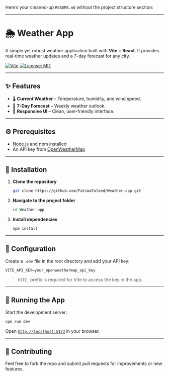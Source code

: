 Here’s your cleaned-up `README.md` without the project structure section:

---

# 🌦️ Weather App

A simple yet robust weather application built with **Vite + React**. It provides real-time weather updates and a 7-day forecast for any city.

[![Vite](https://img.shields.io/badge/Vite-Weather%20App-blueviolet?logo=vite&logoColor=white)](https://vitejs.dev/)
[![License: MIT](https://img.shields.io/badge/License-MIT-green.svg)](LICENSE)

---

## ✨ Features

- 🌡️ **Current Weather** – Temperature, humidity, and wind speed.
- 📆 **7-Day Forecast** – Weekly weather outlook.
- 🎨 **Responsive UI** – Clean, user-friendly interface.

---

## ⚙️ Prerequisites

- [Node.js](https://nodejs.org/) and npm installed
- An API key from [OpenWeatherMap](https://openweathermap.org/api)

---

## 🚀 Installation

1. **Clone the repository**

   ```bash
   git clone https://github.com/FatimaToleed/Weather-app.git
   ```

2. **Navigate to the project folder**

   ```bash
   cd Weather-app
   ```

3. **Install dependencies**

   ```bash
   npm install
   ```

---

## 🔐 Configuration

Create a `.env` file in the root directory and add your API key:

```env
VITE_API_KEY=your_openweathermap_api_key
```

> `VITE_` prefix is required for Vite to access the key in the app.

---

## 🧪 Running the App

Start the development server:

```bash
npm run dev
```

Open [`http://localhost:5173`](http://localhost:5173) in your browser.

---

## 🤝 Contributing

Feel free to fork the repo and submit pull requests for improvements or new features.

